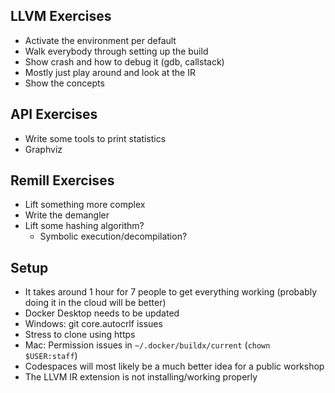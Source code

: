 ## LLVM Exercises

- Activate the environment per default
- Walk everybody through setting up the build
- Show crash and how to debug it (gdb, callstack)
- Mostly just play around and look at the IR
- Show the concepts

## API Exercises

- Write some tools to print statistics
- Graphviz

## Remill Exercises

- Lift something more complex
- Write the demangler
- Lift some hashing algorithm?
  - Symbolic execution/decompilation?

## Setup

- It takes around 1 hour for 7 people to get everything working (probably doing it in the cloud will be better)
- Docker Desktop needs to be updated
- Windows: git core.autocrlf issues
- Stress to clone using https
- Mac: Permission issues in `~/.docker/buildx/current` (`chown $USER:staff`)
- Codespaces will most likely be a much better idea for a public workshop
- The LLVM IR extension is not installing/working properly
